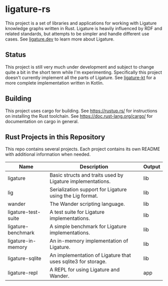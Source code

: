 # ligature-rs

This project is a set of libraries and applications for working with Ligature knowledge graphs written in Rust.
Ligature is heavily influenced by RDF and related standards, but attempts to be simpler and handle different use cases.
See [ligature.dev](https://ligature.dev) to learn more about Ligature.

## Status

This project is still very much under development and subject to change quite a bit in the short term while I'm
experimenting.
Specifically this project doesn't currently implement all the parts of Ligature.
See [ligature-kt](https://github.com/almibe/ligature-kt) for a more complete implementation written in Kotlin.

## Building
This project uses cargo for building.
See https://rustup.rs/ for instructions on installing the Rust toolchain.
See https://doc.rust-lang.org/cargo/ for documentation on cargo in general.

## Rust Projects in this Repository

This repo contains several projects.
Each project contains its own README with additional information when needed.

| Name                  | Description                                                         | Output |
| --------------------- | ------------------------------------------------------------------- | ------ |
| ligature              | Basic structs and traits used by Ligature implementations.          | lib    |
| lig                   | Serialization support for Ligature using the Lig format.            | lib    |
| wander                | The Wander scripting language.                                      | lib    |
| ligature-test-suite   | A test suite for Ligature implementations.                          | lib    |
| ligature-benchmark    | A simple benchmark for Ligature implementations.                    | lib    |
| ligature-in-memory    | An in-memory implementation of Ligature.                            | lib    |
| ligature-sqlite       | An implementation of Ligature that uses sqlite3 for storage.        | lib    |
| ligature-repl         | A REPL for using Ligature and Wander.                               | app    |
